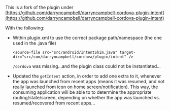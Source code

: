 
This is a fork of the plugin under [https://github.com/darryncampbell/darryncampbell-cordova-plugin-intent](https://github.com/darryncampbell/darryncampbell-cordova-plugin-intent)

With the following:


* Within plugin.xml to use the correct package path/namespace (the one used in the .java file)

   ```<source-file src="src/android/IntentShim.java" target-dir="src/com/darryncampbell/cordova/plugin/intent" />```

  `/cordova` was missing...and the plugin class could not be instantiated...


* Updated the `getIntent` action, in order to add one extra to it, whenever the app was launched from recent apps (means it was resumed, and not really launched from icon on home screen/notification).
This way, the consuming application will be able to to determine the appropriate routing/state/screen, depending on whether the app was launched vs. resumed/recovered from recent apps...